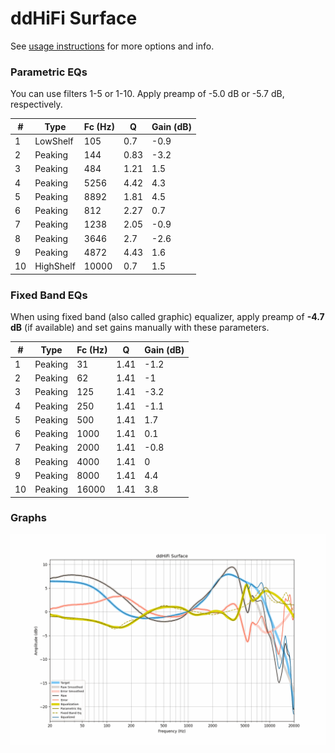# ddHiFi Surface
See [usage instructions](https://github.com/jaakkopasanen/AutoEq#usage) for more options and info.

### Parametric EQs
You can use filters 1-5 or 1-10. Apply preamp of -5.0 dB or -5.7 dB, respectively.

|   # | Type      |   Fc (Hz) |    Q |   Gain (dB) |
|-----|-----------|-----------|------|-------------|
|   1 | LowShelf  |       105 | 0.7  |        -0.9 |
|   2 | Peaking   |       144 | 0.83 |        -3.2 |
|   3 | Peaking   |       484 | 1.21 |         1.5 |
|   4 | Peaking   |      5256 | 4.42 |         4.3 |
|   5 | Peaking   |      8892 | 1.81 |         4.5 |
|   6 | Peaking   |       812 | 2.27 |         0.7 |
|   7 | Peaking   |      1238 | 2.05 |        -0.9 |
|   8 | Peaking   |      3646 | 2.7  |        -2.6 |
|   9 | Peaking   |      4872 | 4.43 |         1.6 |
|  10 | HighShelf |     10000 | 0.7  |         1.5 |

### Fixed Band EQs
When using fixed band (also called graphic) equalizer, apply preamp of **-4.7 dB** (if available) and set gains manually with these parameters.

|   # | Type    |   Fc (Hz) |    Q |   Gain (dB) |
|-----|---------|-----------|------|-------------|
|   1 | Peaking |        31 | 1.41 |        -1.2 |
|   2 | Peaking |        62 | 1.41 |        -1   |
|   3 | Peaking |       125 | 1.41 |        -3.2 |
|   4 | Peaking |       250 | 1.41 |        -1.1 |
|   5 | Peaking |       500 | 1.41 |         1.7 |
|   6 | Peaking |      1000 | 1.41 |         0.1 |
|   7 | Peaking |      2000 | 1.41 |        -0.8 |
|   8 | Peaking |      4000 | 1.41 |         0   |
|   9 | Peaking |      8000 | 1.41 |         4.4 |
|  10 | Peaking |     16000 | 1.41 |         3.8 |

### Graphs
![](./ddHiFi%20Surface.png)
